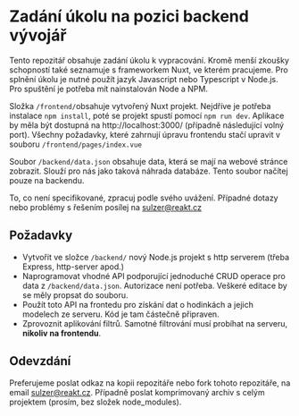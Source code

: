 # Zadání úkolu na pozici backend vývojář
Tento repozitář obsahuje zadání úkolu k vypracování. Kromě menší zkoušky schopností také seznamuje s frameworkem Nuxt, ve kterém pracujeme. Pro splnění úkolu je nutné použít jazyk Javascript nebo Typescript v Node.js.
Pro spuštění je potřeba mít nainstalován Node a NPM.

Složka `/frontend/`obsahuje vytvořený Nuxt projekt. Nejdříve je potřeba instalace `npm install`, poté se projekt spustí pomocí `npm run dev`.  Aplikace by měla být dostupná na http://localhost:3000/ (případně následující volný port).
Všechny požadavky, které zahrnují úpravu frontendu stačí upravit v souboru `/frontend/pages/index.vue`

Soubor `/backend/data.json` obsahuje data, která se mají na webové stránce zobrazit. Slouží pro nás jako taková náhrada databáze. Tento soubor načítej pouze na backendu.

To, co není specifikované, zpracuj podle svého uvážení. Případné dotazy nebo problémy s řešením posílej na sulzer@reakt.cz 

## Požadavky
- Vytvořit ve složce `/backend/` nový Node.js projekt s http serverem (třeba Express, http-server apod.)
- Naprogramovat vhodné API podporující jednoduché CRUD operace pro data z `/backend/data.json`. Autorizace není potřeba. Veškeré editace by se měly propsat do souboru.
- Použít toto API na frontedu pro získání dat o hodinkách a jejich modelech ze serveru. Kód je tam částečně připraven.
- Zprovoznit aplikování filtrů. Samotné filtrování musí probíhat na serveru, **nikoliv na frontendu**.

## Odevzdání
Preferujeme poslat odkaz na kopii repozitáře nebo fork tohoto repozitáře, na email sulzer@reakt.cz. Případně poslat komprimovaný archiv s celým projektem (prosím, bez složek node_modules).
